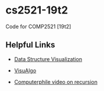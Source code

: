 # cs2521-19t2
Code for COMP2521 [19t2]

## Helpful Links
- [Data Structure Visualization](https://www.cs.usfca.edu/~galles/visualization/Algorithms.html)
- [VisuAlgo](https://visualgo.net/en)

- [Computerphile video on recursion](https://www.youtube.com/watch?v=Mv9NEXX1VHc)
